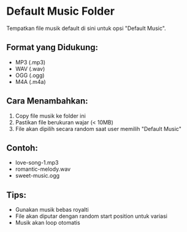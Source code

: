 # Default Music Folder

Tempatkan file musik default di sini untuk opsi "Default Music".

## Format yang Didukung:
- MP3 (.mp3)
- WAV (.wav) 
- OGG (.ogg)
- M4A (.m4a)

## Cara Menambahkan:
1. Copy file musik ke folder ini
2. Pastikan file berukuran wajar (< 10MB)
3. File akan dipilih secara random saat user memilih "Default Music"

## Contoh:
- love-song-1.mp3
- romantic-melody.wav
- sweet-music.ogg

## Tips:
- Gunakan musik bebas royalti
- File akan diputar dengan random start position untuk variasi
- Musik akan loop otomatis
